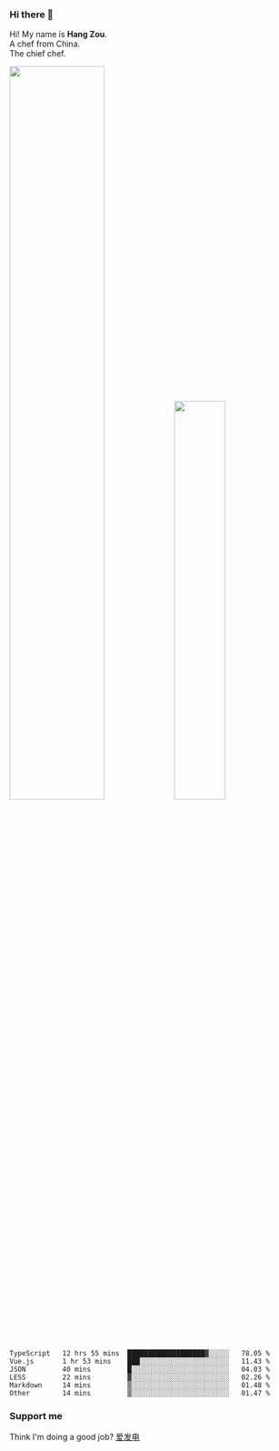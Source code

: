 ### Hi there 👋

Hi! My name is **Hang Zou**.  
A chef from China.  
The chief chef.

<img align="" width="57.5%" src="https://github-readme-stats.vercel.app/api?username=zouhangwithsweet&hide_title=true&hide_border=true&show_icons=true&include_all_commits=true&line_height=21" /><img align="" width="42.4%" src="https://github-readme-stats.vercel.app/api/top-langs/?username=zouhangwithsweet&hide_title=true&hide_border=true&layout=compact" />

<!--START_SECTION:waka-->

```text
TypeScript   12 hrs 55 mins  ███████████████████▓░░░░░   78.05 %
Vue.js       1 hr 53 mins    ███░░░░░░░░░░░░░░░░░░░░░░   11.43 %
JSON         40 mins         █░░░░░░░░░░░░░░░░░░░░░░░░   04.03 %
LESS         22 mins         ▓░░░░░░░░░░░░░░░░░░░░░░░░   02.26 %
Markdown     14 mins         ▒░░░░░░░░░░░░░░░░░░░░░░░░   01.48 %
Other        14 mins         ▒░░░░░░░░░░░░░░░░░░░░░░░░   01.47 %
```

<!--END_SECTION:waka-->

### Support me

Think I'm doing a good job? [爱发电](https://afdian.net/@zouhangsweet)
